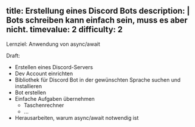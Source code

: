 title: Erstellung eines Discord Bots
description: |
  Bots schreiben kann einfach sein, muss es aber nicht.
timevalue: 2
difficulty: 2
---
Lernziel: Anwendung von async/await

Draft:

- Erstellen eines Discord-Servers
- Dev Account einrichten
- Bibliothek für Discord Bot in der gewünschten Sprache suchen und installieren
- Bot erstellen
- Einfache Aufgaben übernehmen
  - Taschenrechner
  - ...
- Herausarbeiten, warum async/await notwendig ist
